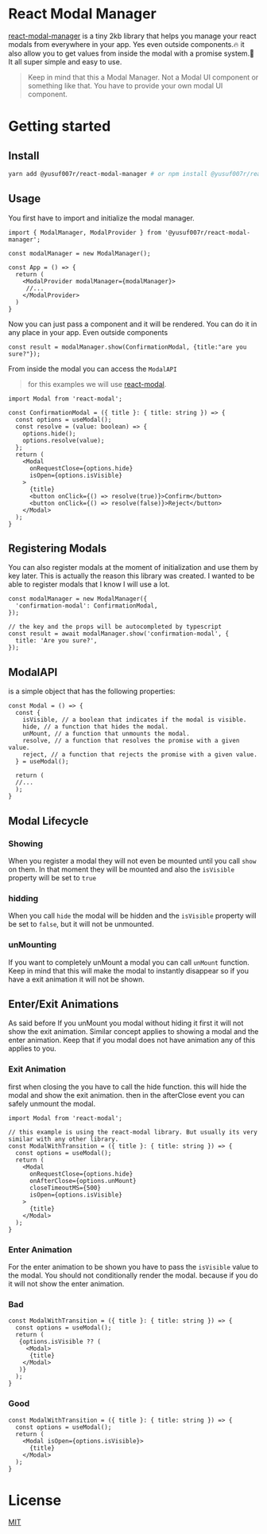 # React Modal Manager

[react-modal-manager](https://github.com/Yusuf007R/react-modal-maneger) is a tiny 2kb library that helps you manage your react modals from everywhere in your app. Yes even outside components.🔥 it also allow you to get values from inside the modal with a promise system.🥵
It all super simple and easy to use.

> Keep in mind that this a Modal Manager. Not a Modal UI component or something like that. You have to provide your own modal UI component.

# Getting started


## Install


```bash
yarn add @yusuf007r/react-modal-manager # or npm install @yusuf007r/react-modal-manager
```

## Usage
You first have to import and initialize the modal manager.

```tsx
import { ModalManager, ModalProvider } from '@yusuf007r/react-modal-manager';

const modalManager = new ModalManager();

const App = () => {
  return (
    <ModalProvider modalManager={modalManager}>
     //...
    </ModalProvider>
  )
}
```


Now you can just pass a component and it will be rendered. You can do it in any place in your app. Even outside components

```tsx
const result = modalManager.show(ConfirmationModal, {title:"are you sure?"});
```

From inside the modal you can access the `ModalAPI`
> for this examples we will use [react-modal](https://github.com/reactjs/react-modal).
```tsx
import Modal from 'react-modal';

const ConfirmationModal = ({ title }: { title: string }) => {
  const options = useModal();
  const resolve = (value: boolean) => {
    options.hide();
    options.resolve(value);
  };
  return (
    <Modal
      onRequestClose={options.hide}
      isOpen={options.isVisible}
    >
      {title}
      <button onClick={() => resolve(true)}>Confirm</button>
      <button onClick={() => resolve(false)}>Reject</button>
    </Modal>
  );
}
```
## Registering Modals
You can also register modals at the moment of initialization and use them by key later. This is actually the reason this library was created. I wanted to be able to register modals that I know I will use a lot.

```tsx
const modalManager = new ModalManager({
  'confirmation-modal': ConfirmationModal,
});

// the key and the props will be autocompleted by typescript
const result = await modalManager.show('confirmation-modal', {
  title: 'Are you sure?',
});
```
## ModalAPI
is a simple object that has the following properties:

```tsx
const Modal = () => {
  const {
    isVisible, // a boolean that indicates if the modal is visible.
    hide, // a function that hides the modal.
    unMount, // a function that unmounts the modal.
    resolve, // a function that resolves the promise with a given value.
    reject, // a function that rejects the promise with a given value.
  } = useModal();
  
  return (
  //...
  );
}
```

## Modal Lifecycle

### Showing
When you register a modal they will not even be mounted until you call `show` on them. In that moment they will be mounted and also the `isVisible` property will be set to `true`

### hidding
When you call `hide` the modal will be hidden and the `isVisible` property will be set to `false`, but it will not be unmounted.


### unMounting
If you want to completely unMount a modal you can call `unMount` function. Keep in mind that this will make the modal to instantly disappear so if you have a exit animation it will not be shown.



## Enter/Exit Animations

As said before If you unMount you modal without hiding it first it will not show the exit animation.
Similar concept applies to showing a modal and the enter animation.
Keep that if you modal does not have animation any of this applies to you.


### Exit Animation
first when closing the you have to call the hide function. 
this will hide the modal and show the exit animation.
then in the afterClose event you can safely unmount the modal. 
```tsx
import Modal from 'react-modal';

// this example is using the react-modal library. But usually its very similar with any other library.
const ModalWithTransition = ({ title }: { title: string }) => {
  const options = useModal();
  return (
    <Modal
      onRequestClose={options.hide}
      onAfterClose={options.unMount}
      closeTimeoutMS={500}
      isOpen={options.isVisible}
    >
      {title}
    </Modal>
  );
}
```
### Enter Animation

For the enter animation to be shown you have to pass the `isVisible` value to the modal. You should not conditionally render the modal. because if you do it will not show the enter animation.

### Bad
```tsx
const ModalWithTransition = ({ title }: { title: string }) => {
  const options = useModal();
  return (
   {options.isVisible ?? (
     <Modal>
      {title}
    </Modal>
   )}
  );
}
```
### Good

```tsx
const ModalWithTransition = ({ title }: { title: string }) => {
  const options = useModal();
  return (
    <Modal isOpen={options.isVisible}>
      {title}
    </Modal>
  );
}
```




# License
[MIT](https://github.com/Yusuf007R/react-modal-maneger/blob/main/LICENSE)